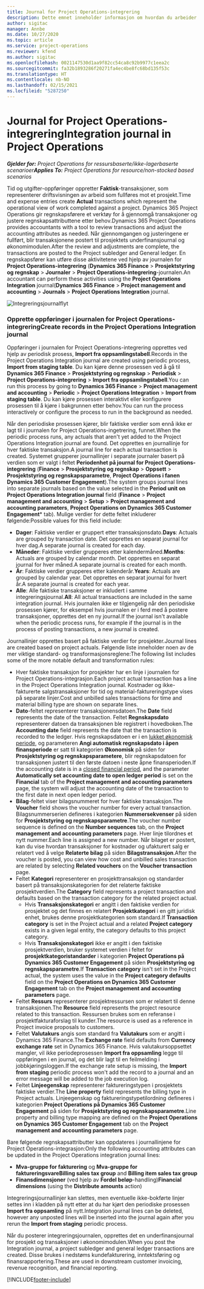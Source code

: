 ```yaml
---
title: Journal for Project Operations-integrering
description: Dette emnet inneholder informasjon om hvordan du arbeider med integreringsjournalen i Project Operations.
author: sigitac
manager: Annbe
ms.date: 10/27/2020
ms.topic: article
ms.service: project-operations
ms.reviewer: kfend
ms.author: sigitac
ms.openlocfilehash: 0021147530d1aa9f82cc54ca8c92b9977c1eea2c
ms.sourcegitcommit: fa32b1893286f20271fa4ec4be8fc68bd135f53c
ms.translationtype: HT
ms.contentlocale: nb-NO
ms.lasthandoff: 02/15/2021
ms.locfileid: "5287250"
---
```

# <a name="integration-journal-in-project-operations"></a><span data-ttu-id="ebc77-103">Journal for Project Operations-integrering</span><span class="sxs-lookup"><span data-stu-id="ebc77-103">Integration journal in Project Operations</span></span>

<span data-ttu-id="ebc77-104">_**Gjelder for:** Project Operations for ressursbaserte/ikke-lagerbaserte scenarioer_</span><span class="sxs-lookup"><span data-stu-id="ebc77-104">_**Applies To:** Project Operations for resource/non-stocked based scenarios_</span></span>

<span data-ttu-id="ebc77-105">Tid og utgifter-oppføringer oppretter **Faktisk**-transaksjoner, som representerer driftsvisningen av arbeid som fullføres mot et prosjekt.</span><span class="sxs-lookup"><span data-stu-id="ebc77-105">Time and expense entries create **Actual** transactions which represent the operational view of work completed against a project.</span></span> <span data-ttu-id="ebc77-106">Dynamics 365 Project Operations gir regnskapsførere et verktøy for å gjennomgå transaksjoner og justere regnskapsattributtene etter behov.</span><span class="sxs-lookup"><span data-stu-id="ebc77-106">Dynamics 365 Project Operations provides accountants with a tool to review transactions and adjust the accounting attributes as needed.</span></span> <span data-ttu-id="ebc77-107">Når gjennomgangen og justeringene er fullført, blir transaksjonene postert til prosjektets underfinansjournal og økonomimodulen.</span><span class="sxs-lookup"><span data-stu-id="ebc77-107">After the review and adjustments are complete, the transactions are posted to the Project subledger and General ledger.</span></span> <span data-ttu-id="ebc77-108">En regnskapsfører kan utføre disse aktivitetene ved hjelp av journalen for **Project Operations-integrering** (**Dynamics 365 Finance** > **Prosjektstyring og regnskap** > **Journaler** > **Project Operations-integrering**-journalen.</span><span class="sxs-lookup"><span data-stu-id="ebc77-108">An accountant can perform these activities using the **Project Operations Integration** journal(**Dynamics 365 Finance** > **Project management and accounting** > **Journals** > **Project Operations Integration** journal.</span></span>

![Integreringsjournalflyt](./media/IntegrationJournal.png)

### <a name="create-records-in-the-project-operations-integration-journal"></a><span data-ttu-id="ebc77-110">Opprette oppføringer i journalen for Project Operations-integrering</span><span class="sxs-lookup"><span data-stu-id="ebc77-110">Create records in the Project Operations Integration journal</span></span>

<span data-ttu-id="ebc77-111">Oppføringer i journalen for Project Operations-integrering opprettes ved hjelp av periodisk prosess, **Import fra oppsamlingstabell**.</span><span class="sxs-lookup"><span data-stu-id="ebc77-111">Records in the Project Operations Integration journal are created using periodic process, **Import from staging table**.</span></span> <span data-ttu-id="ebc77-112">Du kan kjøre denne prosessen ved å gå til **Dynamics 365 Finance** > **Prosjektstyring og regnskap** > **Periodisk** > **Project Operations-integrering** > **Import fra oppsamlingstabell**.</span><span class="sxs-lookup"><span data-stu-id="ebc77-112">You can run this process by going to **Dynamics 365 Finance** > **Project management and accounting** > **Periodic** > **Project Operations Integration** > **Import from staging table**.</span></span> <span data-ttu-id="ebc77-113">Du kan kjøre prosessen interaktivt eller konfigurere prosessen til å kjøre i bakgrunnen etter behov.</span><span class="sxs-lookup"><span data-stu-id="ebc77-113">You can run the process interactively or configure the process to run in the background as needed.</span></span>

<span data-ttu-id="ebc77-114">Når den periodiske prosessen kjører, blir faktiske verdier som ennå ikke er lagt til i journalen for Project Operations-ingetrering, funnet.</span><span class="sxs-lookup"><span data-stu-id="ebc77-114">When the periodic process runs, any actuals that aren't yet added to the Project Operations Integration journal are found.</span></span> <span data-ttu-id="ebc77-115">Det opprettes en journallinje for hver faktiske transaksjon.</span><span class="sxs-lookup"><span data-stu-id="ebc77-115">A journal line for each actual transaction is created.</span></span>
<span data-ttu-id="ebc77-116">Systemet grupperer journallinjer i separate journaler basert på verdien som er valgt i feltet **Periodenhet på journal for Project Operations-integrering** (**Finance** > **Prosjektstyring og regnskap** > **Oppsett** > **Prosjektstyring og regnskapsparametre**, **Project Operations i fanen Dynamics 365 Customer Engagement**).</span><span class="sxs-lookup"><span data-stu-id="ebc77-116">The system groups journal lines into separate journals based on the value selected in the **Period unit on Project Operations Integration journal** field (**Finance** > **Project management and accounting** > **Setup** > **Project management and accounting parameters**, **Project Operations on Dynamics 365 Customer Engagement**\* tab).</span></span> <span data-ttu-id="ebc77-117">Mulige verdier for dette feltet inkluderer følgende:</span><span class="sxs-lookup"><span data-stu-id="ebc77-117">Possible values for this field include:</span></span>

  - <span data-ttu-id="ebc77-118">**Dager**: Faktiske verdier er gruppert etter transaksjonsdato.</span><span class="sxs-lookup"><span data-stu-id="ebc77-118">**Days**: Actuals are grouped by transaction date.</span></span> <span data-ttu-id="ebc77-119">Det opprettes en separat journal for hver dag.</span><span class="sxs-lookup"><span data-stu-id="ebc77-119">A separate journal is created for each day.</span></span>
  - <span data-ttu-id="ebc77-120">**Måneder**: Faktiske verdier grupperes etter kalendermåned.</span><span class="sxs-lookup"><span data-stu-id="ebc77-120">**Months**: Actuals are grouped by calendar month.</span></span> <span data-ttu-id="ebc77-121">Det opprettes en separat journal for hver måned.</span><span class="sxs-lookup"><span data-stu-id="ebc77-121">A separate journal is created for each month.</span></span>
  - <span data-ttu-id="ebc77-122">**År**: Faktiske verdier grupperes etter kalenderår.</span><span class="sxs-lookup"><span data-stu-id="ebc77-122">**Years**: Actuals are grouped by calendar year.</span></span> <span data-ttu-id="ebc77-123">Det opprettes en separat journal for hvert år.</span><span class="sxs-lookup"><span data-stu-id="ebc77-123">A separate journal is created for each year.</span></span>
  - <span data-ttu-id="ebc77-124">**Alle**: Alle faktiske transaksjoner er inkludert i samme integreringsjournal.</span><span class="sxs-lookup"><span data-stu-id="ebc77-124">**All**: All actual transactions are included in the same integration journal.</span></span> <span data-ttu-id="ebc77-125">Hvis journalen ikke er tilgjengelig når den periodiske prosessen kjører, for eksempel hvis journalen er i ferd med å postere transaksjoner, opprettes det en ny journal.</span><span class="sxs-lookup"><span data-stu-id="ebc77-125">If the journal isn't available when the periodic process runs, for example if the journal is in the process of posting transactions, a new journal is created.</span></span>

<span data-ttu-id="ebc77-126">Journallinjer opprettes basert på faktiske verdier for prosjekter.</span><span class="sxs-lookup"><span data-stu-id="ebc77-126">Journal lines are created based on project actuals.</span></span> <span data-ttu-id="ebc77-127">Følgende liste inneholder noen av de mer viktige standard- og transformasjonsreglene:</span><span class="sxs-lookup"><span data-stu-id="ebc77-127">The following list includes some of the more notable default and transformation rules:</span></span>

  - <span data-ttu-id="ebc77-128">Hver faktiske transaksjon for prosjekter har en linje i journalen for Project Operations-integrasjon.</span><span class="sxs-lookup"><span data-stu-id="ebc77-128">Each project actual transaction has a line in the Project Operations Integration journal.</span></span> <span data-ttu-id="ebc77-129">Kostnader og ikke-fakturerte salgstransaksjoner for tid og material-faktureringstype vises på separate linjer.</span><span class="sxs-lookup"><span data-stu-id="ebc77-129">Cost and unbilled sales transactions for time and material billing type are shown on separate lines.</span></span>
  - <span data-ttu-id="ebc77-130">**Dato**-feltet representerer transaksjonensdatoen.</span><span class="sxs-lookup"><span data-stu-id="ebc77-130">The **Date** field represents the date of the transaction.</span></span> <span data-ttu-id="ebc77-131">Feltet **Regnskapsdato** representerer datoen da transaksjonen ble registrert i hovedboken.</span><span class="sxs-lookup"><span data-stu-id="ebc77-131">The **Accounting date** field represents the date that the transaction is recorded to the ledger.</span></span> <span data-ttu-id="ebc77-132">Hvis regnskapsdatoen er i en [lukket økonomisk periode](https://docs.microsoft.com/dynamics365/finance/general-ledger/close-general-ledger-at-period-end), og parameteren **Angi automatisk regnskapsdato i åpen finansperiode** er satt til kategorien **Økonomisk** på siden for **Prosjektstyring og regnskapsparametere**, blir regnskapsdatoen for transaksjonen justert til den første datoen i neste åpne finansperioden.</span><span class="sxs-lookup"><span data-stu-id="ebc77-132">If the accounting date is in a [closed financial period](https://docs.microsoft.com/dynamics365/finance/general-ledger/close-general-ledger-at-period-end), and the parameter **Automatically set accounting date to open ledger period** is set on the **Financial** tab of the **Project management and accounting parameters** page, the system will adjust the accounting date of the transaction to the first date in next open ledger period.</span></span>
  - <span data-ttu-id="ebc77-133">**Bilag**-feltet viser bilagsnummeret for hver faktiske transaksjon.</span><span class="sxs-lookup"><span data-stu-id="ebc77-133">The **Voucher** field shows the voucher number for every actual transaction.</span></span> <span data-ttu-id="ebc77-134">Bilagsnummerserien defineres i kategorien **Nummersekvenser** på siden for **Prosjektstyring og regnskapsparametre**.</span><span class="sxs-lookup"><span data-stu-id="ebc77-134">The voucher number sequence is defined on the **Number sequences** tab, on the **Project management and accounting parameters** page.</span></span> <span data-ttu-id="ebc77-135">Hver linje tilordnes et nytt nummer.</span><span class="sxs-lookup"><span data-stu-id="ebc77-135">Each line is assigned a new number.</span></span> <span data-ttu-id="ebc77-136">Når bilaget er postert, kan du vise hvordan transaksjoner for kostnader og ufakturert salg er relatert ved å velge **Relaterte bilag** på siden **Bilagstransaksjon**.</span><span class="sxs-lookup"><span data-stu-id="ebc77-136">After the voucher is posted, you can view how cost and unbilled sales transaction are related by selecting **Related vouchers** on the **Voucher transaction** page.</span></span>
  - <span data-ttu-id="ebc77-137">Feltet **Kategori** representerer en prosjekttransaksjon og standarder basert på transaksjonskategorien for det relaterte faktiske prosjektverdien.</span><span class="sxs-lookup"><span data-stu-id="ebc77-137">The **Category** field represents a project transaction and defaults based on the transaction category for the related project actual.</span></span>
    - <span data-ttu-id="ebc77-138">Hvis **Transaksjonskategori** er angitt i den faktiske verdien for prosjektet og det finnes en relatert **Prosjektkategori** i en gitt juridisk enhet, brukes denne prosjektkategorien som standard.</span><span class="sxs-lookup"><span data-stu-id="ebc77-138">If **Transaction category** is set in the Project actual and a related **Project category** exists in a given legal entity, the category defaults to this project category.</span></span>
    - <span data-ttu-id="ebc77-139">Hvis **Transaksjonskategori** ikke er angitt i den faktiske prosjektverdien, bruker systemet verdien i feltet for **prosjektkategoristandarder** i kategorien **Project Operations på Dynamics 365 Customer Engagement** på siden **Prosjektstyring og regnskapsparametre**.</span><span class="sxs-lookup"><span data-stu-id="ebc77-139">If **Transaction category** isn't set in the Project actual, the system uses the value in the **Project category defaults** field on the **Project Operations on Dynamics 365 Customer Engagement** tab on the **Project management and accounting parameters** page.</span></span>
  - <span data-ttu-id="ebc77-140">Feltet **Ressurs** representerer prosjektressursen som er relatert til denne transaksjonen.</span><span class="sxs-lookup"><span data-stu-id="ebc77-140">The **Resource** field represents the project resource related to this transaction.</span></span> <span data-ttu-id="ebc77-141">Ressursen brukes som en referanse i prosjektfakturaforslag til kunder.</span><span class="sxs-lookup"><span data-stu-id="ebc77-141">The resource is used as a reference in Project invoice proposals to customers.</span></span>
  - <span data-ttu-id="ebc77-142">Feltet **Valutakurs** angis som standard fra **Valutakurs** som er angitt i Dynamics 365 Finance.</span><span class="sxs-lookup"><span data-stu-id="ebc77-142">The **Exchange rate** field defaults from **Currency exchange rate** set in Dynamics 365 Finance.</span></span> <span data-ttu-id="ebc77-143">Hvis valutakursoppsettet mangler, vil ikke periodeprosessen **Import fra oppsamling** legge til oppføringen i en journal, og det blir lagt til en feilmelding i jobbkjøringsloggen.</span><span class="sxs-lookup"><span data-stu-id="ebc77-143">If the exchange rate setup is missing, the **Import from staging** periodic process won't add the record to a journal and an error message will be added to the job execution log.</span></span>
  - <span data-ttu-id="ebc77-144">Feltet **Linjeegenskap** representerer faktureringstypen i prosjektets faktiske verdier.</span><span class="sxs-lookup"><span data-stu-id="ebc77-144">The **Line property** field represents the billing type in Project actuals.</span></span> <span data-ttu-id="ebc77-145">Linjeegenskap og faktureringstypetilordning defineres i kategorien **Project Operations på Dynamics 365 Customer Engagement** på siden for **Prosjektstyring og regnskapsparametre**.</span><span class="sxs-lookup"><span data-stu-id="ebc77-145">Line property and billing type mapping are defined on the **Project Operations on Dynamics 365 Customer Engagement** tab on the **Project management and accounting parameters** page.</span></span>

<span data-ttu-id="ebc77-146">Bare følgende regnskapsattributter kan oppdateres i journallinjene for Project Operations-integrasjon:</span><span class="sxs-lookup"><span data-stu-id="ebc77-146">Only the following accounting attributes can be updated in the Project Operations integration journal lines:</span></span>

- <span data-ttu-id="ebc77-147">**Mva-gruppe for fakturering** og **Mva-gruppe for faktureringsvare**</span><span class="sxs-lookup"><span data-stu-id="ebc77-147">**Billing sales tax group** and **Billing item sales tax group**</span></span>
- <span data-ttu-id="ebc77-148">**Finansdimensjoner** (ved hjelp av **Fordel beløp**-handling)</span><span class="sxs-lookup"><span data-stu-id="ebc77-148">**Financial dimensions** (using the **Distribute amounts** action)</span></span>

<span data-ttu-id="ebc77-149">Integreringsjournallinjer kan slettes, men eventuelle ikke-bokførte linjer settes inn i kladden på nytt etter at du har kjørt den periodiske prosessen **Import fra oppsamling** på nytt.</span><span class="sxs-lookup"><span data-stu-id="ebc77-149">Integration journal lines can be deleted, however any unposted lines will be inserted into the journal again after you rerun the **Import from staging** periodic process.</span></span>

<span data-ttu-id="ebc77-150">Når du posterer integreringsjournalen, opprettes det en underfinansjournal for prosjekt og transaksjoner i økonomimodulen.</span><span class="sxs-lookup"><span data-stu-id="ebc77-150">When you post the Integration journal, a project subledger and general ledger transactions are created.</span></span> <span data-ttu-id="ebc77-151">Disse brukes i nedstøms kundefakturering, inntektsføring og finansrapportering.</span><span class="sxs-lookup"><span data-stu-id="ebc77-151">These are used in downstream customer invoicing, revenue recognition, and financial reporting.</span></span>


[!INCLUDE[footer-include](../includes/footer-banner.md)]